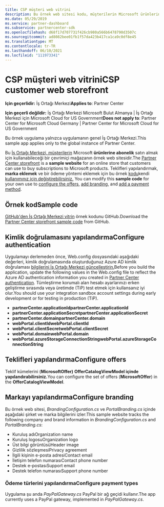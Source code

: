 ```yaml
---
title: CSP müşteri web vitrini
description: Bu örnek web sitesi kodu, müşterilerin Microsoft ürünlerine abonelik satın almaları için çalışan bir çevrimiçi mağaza gösterir.
ms.date: 05/29/2019
ms.service: partner-dashboard
ms.subservice: partnercenter-sdk
ms.openlocfilehash: d68f17d707731f426cb980a566b6478790d3507c
ms.sourcegitcommit: ad8082bee01fb1f57da423b417ca1ca9c0df8e45
ms.translationtype: MT
ms.contentlocale: tr-TR
ms.lasthandoff: 06/10/2021
ms.locfileid: "111973341"
---
```

# <a name="csp-customer-web-storefront"></a><span data-ttu-id="9e53e-103">CSP müşteri web vitrini</span><span class="sxs-lookup"><span data-stu-id="9e53e-103">CSP customer web storefront</span></span>

<span data-ttu-id="9e53e-104">**Için geçerlidir:** İş Ortağı Merkezi</span><span class="sxs-lookup"><span data-stu-id="9e53e-104">**Applies to**: Partner Center</span></span>

<span data-ttu-id="9e53e-105">**Için geçerli değildir:** İş Ortağı Merkezi Microsoft Bulut Almanya | İş Ortağı Merkezi için Microsoft Cloud for US Government</span><span class="sxs-lookup"><span data-stu-id="9e53e-105">**Does not apply to**: Partner Center for Microsoft Cloud Germany | Partner Center for Microsoft Cloud for US Government</span></span>

<span data-ttu-id="9e53e-106">Bu örnek uygulama yalnızca uygulamanın genel İş Ortağı Merkezi.</span><span class="sxs-lookup"><span data-stu-id="9e53e-106">This sample app applies only to the global instance of Partner Center.</span></span>

<span data-ttu-id="9e53e-107">Bu [İş Ortağı Merkezi, müşterilerin](https://github.com/Microsoft/Partner-Center-Storefront) Microsoft **ürünlerine abonelik** satın almak için kullanabileceği bir çevrimiçi mağazanın örnek web sitesidir.</span><span class="sxs-lookup"><span data-stu-id="9e53e-107">The [Partner Center storefront](https://github.com/Microsoft/Partner-Center-Storefront) is a **sample website** for an online store that customers can use to buy subscriptions to Microsoft products.</span></span> <span data-ttu-id="9e53e-108">Teklifleri yapılandırmak, **marka eklemek** ve bir ödeme yöntemi eklemek için bu örnek [kodu](#configure-branding)kendi [kullanımınız için değiştirebilirsiniz.](#configure-payment-types) [](#configure-offers)</span><span class="sxs-lookup"><span data-stu-id="9e53e-108">You can modify this **sample code** for your own use to [configure the offers](#configure-offers), [add branding](#configure-branding), and [add a payment method](#configure-payment-types).</span></span>

## <a name="sample-code"></a><span data-ttu-id="9e53e-109">Örnek kod</span><span class="sxs-lookup"><span data-stu-id="9e53e-109">Sample code</span></span>

<span data-ttu-id="9e53e-110">[GitHub'den İş Ortağı Merkezi vitrin](https://github.com/Microsoft/Partner-Center-Storefront) örnek kodunu GitHub.</span><span class="sxs-lookup"><span data-stu-id="9e53e-110">Download the [Partner Center storefront sample code](https://github.com/Microsoft/Partner-Center-Storefront) from GitHub.</span></span>

## <a name="configure-authentication"></a><span data-ttu-id="9e53e-111">Kimlik doğrulamasını yapılandırma</span><span class="sxs-lookup"><span data-stu-id="9e53e-111">Configure authentication</span></span>

<span data-ttu-id="9e53e-112">Uygulamayı derlemeden önce, Web.config dosyasındaki aşağıdaki değerleri, kimlik doğrulamasında oluşturduğunuz Azure AD kimlik doğrulaması [bilgilerini İş Ortağı Merkezi güncelleştirin.](partner-center-authentication.md)</span><span class="sxs-lookup"><span data-stu-id="9e53e-112">Before you build the application, update the following values in the Web.config file to reflect the Azure AD authentication information you created in [Partner Center authentication](partner-center-authentication.md).</span></span> <span data-ttu-id="9e53e-113">Tümleştirme korumalı alan hesabı ayarlarınızı erken geliştirme sırasında veya üretimde (TiP) test etmek için kullansanız iyi olur.</span><span class="sxs-lookup"><span data-stu-id="9e53e-113">You should use your integration sandbox account settings during early development or for testing in production (TiP).</span></span>

- <span data-ttu-id="9e53e-114">**partnerCenter.applicationId**</span><span class="sxs-lookup"><span data-stu-id="9e53e-114">**partnerCenter.applicationId**</span></span>
- <span data-ttu-id="9e53e-115">**partnerCenter.applicationSecret**</span><span class="sxs-lookup"><span data-stu-id="9e53e-115">**partnerCenter.applicationSecret**</span></span>
- <span data-ttu-id="9e53e-116">**partnerCenter.domain**</span><span class="sxs-lookup"><span data-stu-id="9e53e-116">**partnerCenter.domain**</span></span>
- <span data-ttu-id="9e53e-117">**webPortal.clientId**</span><span class="sxs-lookup"><span data-stu-id="9e53e-117">**webPortal.clientId**</span></span>
- <span data-ttu-id="9e53e-118">**webPortal.clientSecret**</span><span class="sxs-lookup"><span data-stu-id="9e53e-118">**webPortal.clientSecret**</span></span>
- <span data-ttu-id="9e53e-119">**webPortal.domain**</span><span class="sxs-lookup"><span data-stu-id="9e53e-119">**webPortal.domain**</span></span>
- <span data-ttu-id="9e53e-120">**webPortal.azureStorageConnectionString**</span><span class="sxs-lookup"><span data-stu-id="9e53e-120">**webPortal.azureStorageConnectionString**</span></span>

## <a name="configure-offers"></a><span data-ttu-id="9e53e-121">Teklifleri yapılandırma</span><span class="sxs-lookup"><span data-stu-id="9e53e-121">Configure offers</span></span>

<span data-ttu-id="9e53e-122">Teklif kümelerini (**MicrosoftOffer)** **OfferCatalogViewModel içinde yapılandırabilirsiniz.**</span><span class="sxs-lookup"><span data-stu-id="9e53e-122">You can configure the set of offers (**MicrosoftOffer**) in the **OfferCatalogViewModel**.</span></span>

## <a name="configure-branding"></a><span data-ttu-id="9e53e-123">Markayı yapılandırma</span><span class="sxs-lookup"><span data-stu-id="9e53e-123">Configure branding</span></span>

<span data-ttu-id="9e53e-124">Bu örnek web sitesi, *BrandingConfiguration.cs* ve *PortalBranding.cs* içinde aşağıdaki şirket ve marka bilgilerini izler:</span><span class="sxs-lookup"><span data-stu-id="9e53e-124">This sample website tracks the following company and brand information in *BrandingConfiguration.cs* and *PortalBranding.cs*:</span></span>

- <span data-ttu-id="9e53e-125">Kuruluş adı</span><span class="sxs-lookup"><span data-stu-id="9e53e-125">Organization name</span></span>
- <span data-ttu-id="9e53e-126">Kuruluş logosu</span><span class="sxs-lookup"><span data-stu-id="9e53e-126">Organization logo</span></span>
- <span data-ttu-id="9e53e-127">Üst bilgi görüntüsü</span><span class="sxs-lookup"><span data-stu-id="9e53e-127">Header image</span></span>
- <span data-ttu-id="9e53e-128">Gizlilik sözleşmesi</span><span class="sxs-lookup"><span data-stu-id="9e53e-128">Privacy agreement</span></span>
- <span data-ttu-id="9e53e-129">İlgili kişinin e-posta adresi</span><span class="sxs-lookup"><span data-stu-id="9e53e-129">Contact email</span></span>
- <span data-ttu-id="9e53e-130">İletişim telefon numarası</span><span class="sxs-lookup"><span data-stu-id="9e53e-130">Contact phone number</span></span>
- <span data-ttu-id="9e53e-131">Destek e-postası</span><span class="sxs-lookup"><span data-stu-id="9e53e-131">Support email</span></span>
- <span data-ttu-id="9e53e-132">Destek telefon numarası</span><span class="sxs-lookup"><span data-stu-id="9e53e-132">Support phone number</span></span>

### <a name="configure-payment-types"></a><span data-ttu-id="9e53e-133">Ödeme türlerini yapılandırma</span><span class="sxs-lookup"><span data-stu-id="9e53e-133">Configure payment types</span></span>

<span data-ttu-id="9e53e-134">Uygulama şu anda *PayPalGateway.cs* PayPal bir ağ geçidi kullanır.</span><span class="sxs-lookup"><span data-stu-id="9e53e-134">The app currently uses a PayPal gateway, implemented in *PayPalGateway.cs*.</span></span>